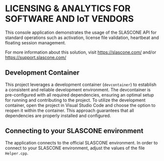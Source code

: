 # LICENSING & ANALYTICS FOR SOFTWARE AND IoT VENDORS

This console application demonstrates the usage of the SLASCONE API for standard operations such as activation, license file validation, heartbeat and floating session management.

For more information about this solution, visit
https://slascone.com/ and/or
https://support.slascone.com/

## Development Container

This project leverages a development container (`devcontainer`) to establish a consistent and reliable development environment. The devcontainer is pre-configured with all required dependencies, ensuring an optimal setup for running and contributing to the project. To utilize the development container, open the project in Visual Studio Code and choose the option to reopen it within the container. This approach guarantees that all dependencies are properly installed and configured.

## Connecting to your SLASCONE environment

The application connects to the official SLASCONE environment. In order to connect to your SLASCONE environment, adjust the values of the file `Helper.cpp`.


